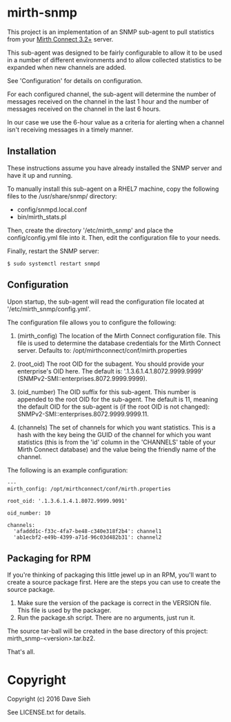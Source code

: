 # mirth-snmp

This project is an implementation of an SNMP sub-agent to
pull statistics from your [Mirth Connect 3.2+](https://www.mirth.com/) 
server.

This sub-agent was designed to be fairly configurable to allow
it to be used in a number of different environments and to allow
collected statistics to be expanded when new channels are 
added.

See 'Configuration' for details on configuration.

For each configured channel, the sub-agent will determine the
number of messages received on the channel in the last 1 hour
and the number of messages received on the channel in the 
last 6 hours.

In our case we use the 6-hour value as a criteria for alerting
when a channel isn't receiving messages in a timely manner.

## Installation

These instructions assume you have already installed the SNMP server and
have it up and running.

To manually install this sub-agent on a RHEL7 machine, copy the following 
files to the /usr/share/snmp/ directory:

* config/snmpd.local.conf
* bin/mirth_stats.pl

Then, create the directory '/etc/mirth_snmp' and place the config/config.yml
file into it. Then, edit the configuration file to your needs.

Finally, restart the SNMP server:

    $ sudo systemctl restart snmpd

## Configuration

Upon startup, the sub-agent will read the configuration file
located at '/etc/mirth_snmp/config.yml'.

The configuration file allows you to configure the following:

1. (mirth_config) The location of the Mirth Connect configuration file. This
   file is used to determine the database credentials for 
	 the Mirth Connect server. Defaults to: /opt/mirthconnect/conf/mirth.properties

2. (root_oid) The root OID for the subagent. You should provide your enterprise's
   OID here. The default is: '.1.3.6.1.4.1.8072.9999.9999' (SNMPv2-SMI::enterprises.8072.9999.9999).

3. (oid_number) The OID suffix for this sub-agent. This number is appended to the
   root OID for the sub-agent. The default is 11, meaning the default OID for
	 the sub-agent is (if the root OID is not changed): SNMPv2-SMI::enterprises.8072.9999.9999.11.

4. (channels) The set of channels for which you want statistics. This is
   a hash with the key being the GUID of the channel for which you want statistics 
   (this is from the 'id' column in the 'CHANNELS' table of your Mirth Connect
   database) and the value being the friendly name of the channel.

The following is an example configuration:

    ---
    mirth_config: /opt/mirthconnect/conf/mirth.properties

    root_oid: '.1.3.6.1.4.1.8072.9999.9091'

    oid_number: 10

    channels:
      'afaddd1c-f33c-4fa7-be48-c340e318f2b4': channel1
      'ab1ecbf2-e49b-4399-a71d-96c03d482b31': channel2

## Packaging for RPM

If you're thinking of packaging this little jewel up in
an RPM, you'll want to create a source package first. Here
are the steps you can use to create the source package.

1. Make sure the version of the package is correct in the VERSION file. This file is used by the packager.
2. Run the package.sh script. There are no arguments, just run it.

The source tar-ball will be created in the base directory of this
project: mirth_snmp-&lt;version&gt;.tar.bz2.

That's all.

# Copyright

Copyright (c) 2016 Dave Sieh

See LICENSE.txt for details.
